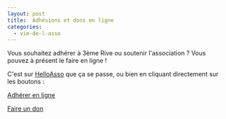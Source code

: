 ```yaml
---
layout: post
title:  Adhésions et dons en ligne
categories:
  - vie-de-l-asso
---
```


Vous souhaitez adhérer à 3ème Rive ou soutenir l'association ? Vous pouvez à présent le faire en ligne !

C'est sur [HelloAsso](https://www.helloasso.com/associations/3eme-rive-cafe-associatif) que ça se passe, ou bien en cliquant directement sur les boutons :


<a href="https://www.helloasso.com/associations/3eme-rive-cafe-associatif/adhesions/adhesions-2017"  target="_blank" class="btn">Adhérer en ligne</a>

<a href="https://www.helloasso.com/associations/3eme-rive-cafe-associatif/formulaires/1" target="_blank" class="btn">Faire un don</a>
